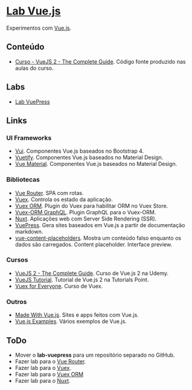 # [Lab Vue.js](https://github.com/walisonmoreira/lab-vuejs)

Experimentos com [Vue.js](https://vuejs.org).

## Conteúdo

* [Curso - VueJS 2 - The Complete Guide](curso-vuejs-2-the-complete-guide/readme.md). Código fonte produzido nas aulas do curso.

## Labs

* [Lab VuePress](lab-vuepress/readme.md)

## Links

### UI Frameworks

* [Vui](http://vui-kit.com). Componentes Vue.js baseados no Bootstrap 4.
* [Vuetify](https://vuetifyjs.com). Componentes Vue.js baseados no Material Design.
* [Vue Material](https://vuematerial.io). Componentes Vue.js baseados no Material Design.

### Bibliotecas

* [Vue Router](https://router.vuejs.org). SPA com rotas.
* [Vuex](https://vuex.vuejs.org). Controla os estado da aplicação.
* [Vuex ORM](https://vuex-orm.github.io/vuex-orm). Plugin do Vuex para habilitar ORM no Vuex Store.
* [Vuex-ORM GraphQL](https://vuex-orm.github.io/vuex-orm-graphql). Plugin GraphQL para o Vuex-ORM.
* [Nuxt](https://nuxtjs.org). Aplicações web com Server Side Rendering (SSR).
* [VuePress](https://vuepress.vuejs.org). Gera sites baseados em Vue.js a partir de documentação markdown.
* [vue-content-placeholders](https://github.com/michalsnik/vue-content-placeholders). Mostra um conteúdo falso enquanto os dados são carregados. Content placeholder. Interface preview.

### Cursos

* [VueJS 2 - The Complete Guide](https://www.udemy.com/vuejs-2-the-complete-guide). Curso de Vue.js 2 na Udemy.
* [VueJS Tutorial](https://www.tutorialspoint.com/vuejs). Tutorial de Vue.js 2 na Tutorials Point.
* [Vuex for Everyone](https://vueschool.io/courses/vuex-for-everyone). Curso de Vuex.

### Outros

* [Made With Vue.js](https://madewithvuejs.com). Sites e apps feitos com Vue.js.
* [Vue.js Examples](https://vuejsexamples.com). Vários exemplos de Vue.js.

## ToDo

* Mover o **lab-vuepress** para um repositório separado no GitHub.
* Fazer lab para o [Vue Router](https://router.vuejs.org).
* Fazer lab para o [Vuex](https://vuex.vuejs.org).
* Fazer lab para o [Vuex ORM](https://vuex-orm.github.io/vuex-orm)
* Fazer lab para o [Nuxt](https://nuxtjs.org).
